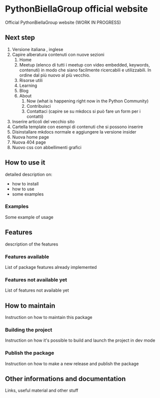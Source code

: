 # PythonBiellaGroup official website

Official PythonBiellaGroup website (WORK IN PROGRESS)

## Next step
1. Versione italiana , inglese
2. Capire alberatura contenuti con nuove sezioni
   1. Home
   2. Meetup (elenco di tutti i meetup con video embedded, keywords, contenuti) in modo che siano
   facilmente ricercabili e utilizzabili. In ordine dal più nuovo al più vecchio.
   3. Risorse utili
   4. Learning
   5. Blog
   6. About 
      1. Now (what is happening right now in the Python Community)
      2. Contribuisci
      3. Contattaci (capire se su mkdocs si può fare un form per i contatti)
3. Inserire articoli del vecchio sito
4. Cartella template con esempi di contenuti che si possono inserire
5. Disinstallare mkdocs normale e aggiungere la versione insider
6. Nuova home page
7. Nuova 404 page
8. Nuovo css con abbellimenti grafici


## How to use it

detailed description on:
- how to install
- how to use
- some examples

### Examples

Some example of usage

## Features

description of the features


### Features available

List of package features already implemented

### Features not available yet

List of features not available yet

## How to maintain

Instruction on how to maintain this package

### Building the project

Instruction on how it's possible to build and launch the project in dev mode

### Publish the package

Instruction on how to make a new release and publish the package

## Other informations and documentation

Links, useful material and other stuff
